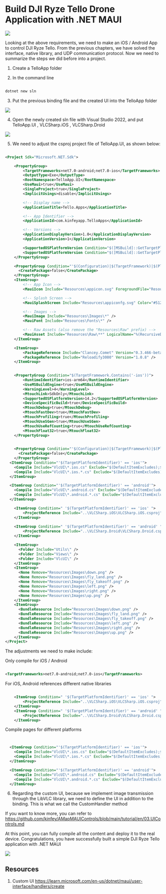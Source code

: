 # **Build DJI Ryze Tello Drone Application with .NET MAUI**

<img src="../imgs/05/01.jpg"/>

Looking at the above requirements, we need to make an iOS / Android App to control DJI Ryze Tello. From the previous chapters, we have solved the interface, native library, and UDP communication protocol. Now we need to summarize the steps we did before into a project.

1. Create a TelloApp folder

2. In the command line


```cmd

dotnet new sln

```

3. Put the previous binding file and the created UI into the TelloApp folder

<img src="../imgs/05/02.png"/>

4. Open the newly created sln file with Visual Studio 2022, and put TelloApp.UI , VLCSharp.iOS , VLCSharp.Droid

<img src="../imgs/05/03.png"/>

5. We need to adjust the csproj project file of TelloApp.UI, as shown below:


```xml

<Project Sdk="Microsoft.NET.Sdk">

	<PropertyGroup>
		<TargetFrameworks>net7.0-android;net7.0-ios</TargetFrameworks>
		<OutputType>Exe</OutputType>
		<RootNamespace>TelloApp.UI</RootNamespace>
		<UseMaui>true</UseMaui>
		<SingleProject>true</SingleProject>
		<ImplicitUsings>disable</ImplicitUsings>

		<!-- Display name -->
		<ApplicationTitle>Tello.Apps</ApplicationTitle>

		<!-- App Identifier -->
		<ApplicationId>com.kinfeyapp.TelloApps</ApplicationId>

		<!-- Versions -->
		<ApplicationDisplayVersion>1.0</ApplicationDisplayVersion>
		<ApplicationVersion>1</ApplicationVersion>

		<SupportedOSPlatformVersion Condition="$([MSBuild]::GetTargetPlatformIdentifier('$(TargetFramework)')) == 'ios'">14.2</SupportedOSPlatformVersion>
		<SupportedOSPlatformVersion Condition="$([MSBuild]::GetTargetPlatformIdentifier('$(TargetFramework)')) == 'android'">21.0</SupportedOSPlatformVersion>
	</PropertyGroup>

	<PropertyGroup Condition="'$(Configuration)|$(TargetFramework)|$(Platform)'=='Debug|net7.0-ios|AnyCPU'">
	  <CreatePackage>false</CreatePackage>
	</PropertyGroup>
	<ItemGroup>
		<!-- App Icon -->
		<MauiIcon Include="Resources\appicon.svg" ForegroundFile="Resources\appiconfg.svg" Color="#512BD4" />

		<!-- Splash Screen -->
		<MauiSplashScreen Include="Resources\appiconfg.svg" Color="#512BD4" BaseSize="128,128" />

		<!-- Images -->
		<MauiImage Include="Resources\Images\*" />
		<MauiFont Include="Resources\Fonts\*" />

		<!-- Raw Assets (also remove the "Resources\Raw" prefix) -->
		<MauiAsset Include="Resources\Raw\**" LogicalName="%(RecursiveDir)%(Filename)%(Extension)" />
	</ItemGroup>

	<ItemGroup>
		<PackageReference Include="Clancey.Comet" Version="0.3.466-beta" />
		<PackageReference Include="Reloadify3000" Version="1.0.8" />
	</ItemGroup>

  
	<PropertyGroup Condition="$(TargetFramework.Contains('-ios'))">
        <RuntimeIdentifier>ios-arm64</RuntimeIdentifier>
        <UseMSBuildEngine>true</UseMSBuildEngine>
        <WarningLevel>4</WarningLevel>
        <MtouchLink>SdkOnly</MtouchLink>
        <SupportedOSPlatformVersion>14.2</SupportedOSPlatformVersion>
        <DeviceSpecificBuild>true</DeviceSpecificBuild>
        <MtouchDebug>true</MtouchDebug>
        <MtouchFastDev>true</MtouchFastDev>
        <MtouchProfiling>true</MtouchProfiling>
        <MtouchUseSGen>true</MtouchUseSGen>
        <MtouchUseRefCounting>true</MtouchUseRefCounting>
        <MtouchFloat32>true</MtouchFloat32>
    </PropertyGroup> 

	
	<PropertyGroup Condition="'$(Configuration)|$(TargetFramework)|$(Platform)'=='Release|net7.0-ios|AnyCPU'">
	  <CreatePackage>false</CreatePackage>
	</PropertyGroup>
  <ItemGroup Condition="'$(TargetPlatformIdentifier)' == 'ios'">
    <Compile Include="VlcUI\*.ios.cs" Exclude="$(DefaultItemExcludes);$(DefaultExcludesInProjectFolder)" />
    <Compile Include="VlcUI\*.ios.*.cs" Exclude="$(DefaultItemExcludes);$(DefaultExcludesInProjectFolder)" />
  </ItemGroup>

  <ItemGroup Condition="'$(TargetPlatformIdentifier)' == 'android'">
    <Compile Include="VlcUI\*.android.cs" Exclude="$(DefaultItemExcludes);$(DefaultExcludesInProjectFolder)" />
    <Compile Include="VlcUI\*.android.*.cs" Exclude="$(DefaultItemExcludes);$(DefaultExcludesInProjectFolder)" />
  </ItemGroup>

    <ItemGroup Condition=" '$(TargetPlatformIdentifier)' == 'ios' ">
    	<ProjectReference Include="..\VLCSharp.iOS\VLCSharp.iOS.csproj" /> 
    </ItemGroup>
  
	<ItemGroup Condition=" '$(TargetPlatformIdentifier)' == 'android' ">
		<ProjectReference Include="..\VLCSharp.Droid\VLCSharp.Droid.csproj" /> 
	</ItemGroup>

	<ItemGroup>
	  <Folder Include="Utils\" />
	  <Folder Include="Views\" />
	  <Folder Include="VlcUI\" />
	</ItemGroup>
	<ItemGroup>
	  <None Remove="Resources\Images\down.png" />
	  <None Remove="Resources\Images\fly_land.png" />
	  <None Remove="Resources\Images\fly_takeoff.png" />
	  <None Remove="Resources\Images\left.png" />
	  <None Remove="Resources\Images\right.png" />
	  <None Remove="Resources\Images\up.png" />
	</ItemGroup>
	<ItemGroup>
	  <BundleResource Include="Resources\Images\down.png" />
	  <BundleResource Include="Resources\Images\fly_land.png" />
	  <BundleResource Include="Resources\Images\fly_takeoff.png" />
	  <BundleResource Include="Resources\Images\left.png" />
	  <BundleResource Include="Resources\Images\right.png" />
	  <BundleResource Include="Resources\Images\up.png" />
	</ItemGroup>
</Project>


```

The adjustments we need to make include:

 Only compile for iOS / Android

```xml

<TargetFrameworks>net7.0-android;net7.0-ios</TargetFrameworks>

```

 For iOS, Android references different native libraries


```xml

    <ItemGroup Condition=" '$(TargetPlatformIdentifier)' == 'ios' ">
    	<ProjectReference Include="..\VLCSharp.iOS\VLCSharp.iOS.csproj" /> 
    </ItemGroup>
	<ItemGroup Condition=" '$(TargetPlatformIdentifier)' == 'android' ">
		<ProjectReference Include="..\VLCSharp.Droid\VLCSharp.Droid.csproj" /> 
	</ItemGroup>

```

Compile pages for different platforms


```xml


  <ItemGroup Condition="'$(TargetPlatformIdentifier)' == 'ios'">
    <Compile Include="VlcUI\*.ios.cs" Exclude="$(DefaultItemExcludes);$(DefaultExcludesInProjectFolder)" />
    <Compile Include="VlcUI\*.ios.*.cs" Exclude="$(DefaultItemExcludes);$(DefaultExcludesInProjectFolder)" />
  </ItemGroup>

  <ItemGroup Condition="'$(TargetPlatformIdentifier)' == 'android'">
    <Compile Include="VlcUI\*.android.cs" Exclude="$(DefaultItemExcludes);$(DefaultExcludesInProjectFolder)" />
    <Compile Include="VlcUI\*.android.*.cs" Exclude="$(DefaultItemExcludes);$(DefaultExcludesInProjectFolder)" />
  </ItemGroup>

```

6. Regarding the custom UI, because we implement image transmission through the LibVLC library, we need to define the UI in addition to the binding. This is what we call the CustomHandler method

If you want to know more, you can refer to https://github.com/kinfey/AMapMAUIControls/blob/main/tutorial/en/03.UIControls.md


At this point, you can fully compile all the content and deploy it to the real device. Congratulations, you have successfully built a simple DJI Ryze Tello application with .NET MAUI

<img src="./../imgs/05/041.png">

## **Resources**

1. Custom UI https://learn.microsoft.com/en-us/dotnet/maui/user-interface/handlers/create
